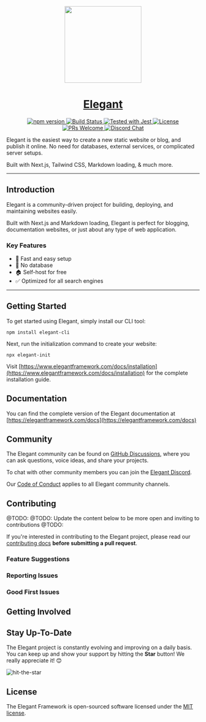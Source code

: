 <p align="center">
  <a href="https://www.elegantframework.com">
    <picture>
      <img src="https://github.com/elegantframework/elegant-cli/assets/10189130/742ed0af-bdd7-4d97-83e1-0530f7bed34a" height="200">
    </picture>
    <h1 align="center">Elegant</h1>
  </a>
</p>

<p align="center">
  <a href="https://www.npmjs.com/package/elegant-cli">
    <img src="https://img.shields.io/npm/v/elegant-cli.svg?style=flat" alt="npm version">
  </a>
  <a href="https://github.com/elegantframework/elegant/actions">
    <img src="https://github.com/elegantframework/elegant/actions/workflows/jest.yml/badge.svg" alt="Build Status">
  </a>
  <a href="https://github.com/facebook/jest">
    <img src="https://img.shields.io/badge/tested_with-jest-99424f.svg" alt="Tested with Jest">
  </a>
  <a href="LICENSE.md">
    <img src="https://img.shields.io/packagist/l/laravel/framework" alt="License">
  </a>
  <a href="CONTRIBUTING.md#pull-requests">
    <img src="https://img.shields.io/badge/PRs-welcome-brightgreen.svg" alt="PRs Welcome">
  </a>
  <a href="https://discord.gg/PwY38x4uvV">
    <img src="https://img.shields.io/discord/1115406043766329344.svg" alt="Discord Chat" />
  </a>
</p>

<p align="left">
  Elegant is the easiest way to create a new static website or blog, and publish it online. No need for databases, external services, or complicated server setups.

  Built with Next.js, Tailwind CSS, Markdown loading, & much more.
</p>

---

## Introduction

Elegant is a community-driven project for building, deploying, and maintaining websites easily. 

Built with Next.js and Markdown loading, Elegant is perfect for blogging, documentation websites, or just about any type of web application.

### Key Features

- 🚀 Fast and easy setup
- 💾 No database
- 🏠 Self-host for free
- ✅ Optimized for all search engines

---

## Getting Started

To get started using Elegant, simply install our CLI tool:

```
npm install elegant-cli
```

Next, run the initialization command to create your website:
```
npx elegant-init
```

Visit [https://www.elegantframework.com/docs/installation](https://www.elegantframework.com/docs/installation) for the complete installation guide.

## Documentation

You can find the complete version of the Elegant documentation at [https://elegantframework.com/docs](https://elegantframework.com/docs)

## Community

The Elegant community can be found on [GitHub Discussions](https://github.com/orgs/elegantframework/discussions), where you can ask questions, voice ideas, and share your projects.

To chat with other community members you can join the [Elegant Discord](https://discord.gg/PwY38x4uvV).

Our [Code of Conduct](https://github.com/elegantframework/elegant-cli/blob/v2.3/CODE_OF_CONDUCT.md) applies to all Elegant community channels.

## Contributing

@TODO:
@TODO: Update the content below to be more open and inviting to contributions
@TODO:

If you're interested in contributing to the Elegant project, please read our [contributing docs](https://github.com/elegantframework/docs/blob/main/CONTRIBUTING.md) **before submitting a pull request**.


### Feature Suggestions

### Reporting Issues

### Good First Issues



## Getting Involved


## Stay Up-To-Date

The Elegant project is constantly evolving and improving on a daily basis. You can keep up and show your support by hitting the **Star** button! We really appreciate it! 😊

![hit-the-star](https://user-images.githubusercontent.com/1417109/197028994-7261693c-0201-4ec7-9c69-a996c9de870c.gif)

## License

The Elegant Framework is open-sourced software licensed under the [MIT license](https://opensource.org/license/mit/).
